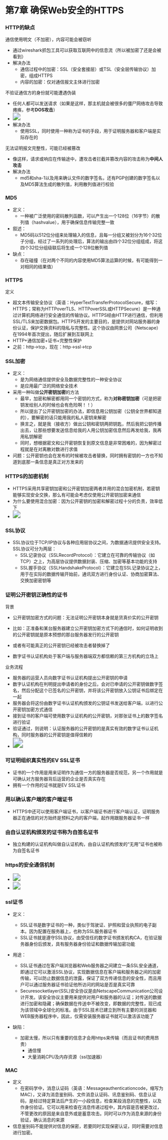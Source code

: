 # 第7章 确保Web安全的HTTPS



### HTTP的缺点

通信使用明文（不加密），内容可能会被窃听
- 通过wireshark抓包工具可以获取互联网中的信息流（所以被加密了还是会被看到）
- 解决办法
  - 通信过程中的加密：SSL（安全套接层）或TSL（安全层传输协议）加密，组成HTTPS
  - 内容的加密：仅对通信报文主体进行加密



不验证通信方的身份就可能遭遇伪装
- 任何人都可以发送请求（如果是这样，那主机就会被很多的僵尸网络攻击导致瘫痪，参考**DOS攻击**）
- <img src="image/http不确认通信方的危害.png" style="zoom:150%;"/>
- 解决办法
  - 使用SSL，同时使用一种称为证书的手段，用于证明服务器和客户端是实际存在的



无法证明报文完整性，可能已经被篡改

- 像这样，请求或响应在传输途中，遭攻击者拦截并篡改内容的攻击称为**中间人攻击**
- 解决办法
  - md5和sha-1以及用来确认文件的数字签名，还有PGP创建的数字签名以及MD5算法生成的散列值，利用散列值进行校验







### MD5

- 定义：
  - 一种被广泛使用的密码散列函数，可以产生出一个128位（16字节）的散列值（hashvalue），用于确保信息传输完整一致
- 叙述：
  - MD5码以512位分组来处理输入的信息，且每一分组又被划分为16个32位子分组，经过了一系列的处理后，算法的输出由四个32位分组组成，将这四个32位分组级联后将生成一个128位散列值
- 缺点：
  - 存在碰撞（在对两个不同的内容使用MD5算法运算的时候，有可能得到一对相同的结果值）







### HTTPS

定义
- 超文本传输安全协议（英语：HyperTextTransferProtocolSecure，缩写：HTTPS；常称为HTTPoverTLS、HTTPoverSSL或HTTPSecure）是一种通过计算机网络进行安全通信的传输协议。HTTPS经由HTTP进行通信，但利用SSL/TLS来加密数据包。HTTPS开发的主要目的，是提供对网站服务器的身份认证，保护交换资料的隐私与完整性。这个协议由网景公司（Netscape）在1994年首次提出，随后扩展到互联网上
- HTTP+通信加密+证书+完整性保护
- 之前：http->tcp，现在：http->ssl->tcp







### SSL加密

- 定义：
  - 是为网络通信提供安全及数据完整性的一种安全协议
  - 是应用最广泛的网络安全技术
- 采用一种叫做**公开密钥加密**的方法
  - 最早，加密和解密都用同一个密钥的方式，称为**对称密钥加密**（可是把密钥发给别人的时候也会有危险啊！！）
  - 所以提出了公开密钥加密的办法，即信息用公钥加密（公钥全世界都知道的），要解密的话只能用我的私人密钥来解密
  - 换言之，就是我（接收方）做出公钥和密钥两把钥匙，然后我把公钥传播出去，让那些想要发送信息给我的人用公钥加密信息然后再发给我，我再用私钥解密
  - 同时，想根据密文和公开密钥恢复到原文信息是非常困难的，因为解密过程就是在对离散对数进行求值
- 问题：公开密钥也会在发布的时候被攻击者替换，同时拥有密钥的一方也不知道到底那一条信息是真正对方发来的







### HTTPS的加密机制

- HTTPS采用共享密钥加密和公开密钥加密两者并用的混合加密机制，若密钥能够实现安全交换，那么有可能会考虑仅使用公开密钥加密来通信
- 为什么要使用混合加密：因为公开密钥的加密和解密过程十分的负责，效率低下
- <img src="image/混合加密机制.png" style="zoom:150%;" />







### SSL协议

- SSL协议位于TCP/IP协议与各种应用层协议之间，为数据通讯提供安全支持。SSL协议可分为两层：
  - SSL记录协议（SSLRecordProtocol）：它建立在可靠的传输协议（如TCP）之上，为高层协议提供数据封装、压缩、加密等基本功能的支持
  - SSL握手协议（SSLHandshakeProtocol）：它建立在SSL记录协议之上，用于在实际的数据传输开始前，通讯双方进行身份认证、协商加密算法、交换加密密钥等







### 证明公开密钥正确性的证书

背景

- 公开密钥加密方式的问题：无法证明公开密钥本身就是货真价实的公开密钥
- 比如：正准备和某台服务器建立公开密钥加密方式下的通信时，如何证明收到的公开密钥就是原本预想的那台服务器发行的公开密钥
- 或者有可能真正的公开密钥已经被攻击者替换掉了

- 数字证书认证机构处于客户端与服务器端双方都信赖的第三方机构的立场上



业务流程

- 服务器的运营人员向数字证书认证机构提出公开密钥的申请
- 数字认证机构在判明提出申请者的身份之后，会对已申请的公开密钥做数字签名，然后分配这个已签名的公开密钥，并将该公开密钥放入公钥证书后绑定在一起
- 服务器会将这份由数字证书认证机构颁发的公钥证书发送给客户端，以进行公开密钥加密方式通信
- 接到证书的客户端可使用数字认证机构的公开密钥，对那张证书上的数字签名进行验证
- 验证通过，则说明：认证服务器的公开密钥的是真实有效的数字证书认证机构，同时服务器的公开密钥是值得信赖的
- <img src="image/CA的全流程.png" style="zoom:200%;" />







### 可证明组织真实性的EV SSL证书

- 证书的一个作用是用来证明作为通信一方的服务器是否规范，另一个作用就是可确认对方服务器背后运营的企业是否真实存在
- 拥有一个作用的证书就是EV SSL证书





### 用以确认客户端的客户端证书

- HTTPS中还可以使用客户端证书，以客户端证书进行客户端认证，证明服务器正在通信的对方始终是预料之内的客户端，起作用跟服务器证书一样







### 由自认证机构颁发的证书称为自签名证书

- 独立构建的认证机构叫做自认证机构，由自认证机构颁发的“无用”证书也被称为自签名证书





### https的安全通信机制

- <img src="image/https通信.png" style="zoom:150%;" />
- <img src="image/https通信步骤.png" style="zoom:150%;" />





### ssl证书

- 定义：
  - SSL证书是数字证书的一种，类似于驾驶证、护照和营业执照的电子副本。因为配置在服务器上，也称为SSL服务器证书
  - SSL证书就是遵守SSL协议，由受信任的数字证书颁发机构CA，在验证服务器身份后颁发，具有服务器身份验证和数据传输加密功能
- 用途：
  - SSL证书通过在客户端浏览器和Web服务器之间建立一条SSL安全通道，即通过它可以激活SSL协议，实现数据信息在客户端和服务器之间的加密传输，可以防止数据信息的泄露，保证了双方传递信息的安全性，而且用户可以通过服务器证书验证他所访问的网站是否是真实可靠
  - Securesocketlayer(SSL)安全协议是由NetscapeCommunication公司设计开发。该安全协议主要用来提供对用户和服务器的认证；对传送的数据进行加密和隐藏；确保数据在传送中不被改变，即数据的完整性，现已成为该领域中全球化的标准。由于SSL技术已建立到所有主要的浏览器和WEB服务器程序中，因此，仅需安装服务器证书就可以激活该功能了

- 缺陷：
  - 加密太慢，所以只有重要的信息才会用https来传输（而且证书的费用昂贵）
    - 通信慢
    - 大量消耗CPU及内存资源（ssl加速器）







### MAC

- 定义
  - 在密码学中，消息认证码（英语：Messageauthenticationcode，缩写为MAC），又译为消息鉴别码、文件消息认证码、讯息鉴别码、信息认证码，是经过特定算法后产生的一小段信息，检查某段消息的完整性，以及作身份验证。它可以用来检查在消息传递过程中，其内容是否被更改过，不管更改的原因是来自意外或是蓄意攻击。同时可以作为消息来源的身份验证，确认消息的来源
- 信息鉴别码不能提供对信息的保密，若要同时实现保密认证，同时需要对信息进行加密。